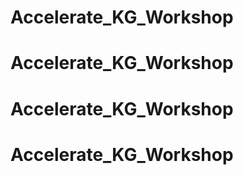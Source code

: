 # Accelerate_KG_Workshop
# Accelerate_KG_Workshop
# Accelerate_KG_Workshop
# Accelerate_KG_Workshop

